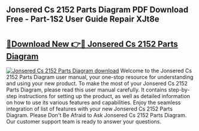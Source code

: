 ## Jonsered Cs 2152 Parts Diagram PDF Download Free - Part-1S2 User Guide Repair XJt8e

# <h2><a href="http://dfu7fki.blite.top/?on=Jonsered+Cs+2152+Parts+Diagram">🔗Download New 👉🔴 Jonsered Cs 2152 Parts Diagram</a></h2>

[![Jonsered Cs 2152 Parts Diagram download](https://i.imgur.com/lujVjoI.png)](http://dfu7fki.blite.top/?on=Jonsered+Cs+2152+Parts+Diagram)
Welcome to the Jonsered Cs 2152 Parts Diagram user manual, your one-stop resource for understanding and using your new product. To make the most of your Jonsered Cs 2152 Parts Diagram, please read this user manual carefully. It contains step-by-step instructions for setting up the product, as well as detailed information on how to use its various features and capabilities. Enjoy the seamless integration of list of features with your new Jonsered Cs 2152 Parts Diagram. Please Don't Be Afraid to Ask Jonsered Cs 2152 Parts Diagram. Our customer support team is ready to answer your questions.
